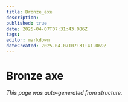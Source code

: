 ```yaml
---
title: Bronze_axe
description: 
published: true
date: 2025-04-07T07:31:43.086Z
tags: 
editor: markdown
dateCreated: 2025-04-07T07:31:41.069Z
---
```


# Bronze axe

*This page was auto-generated from structure.*